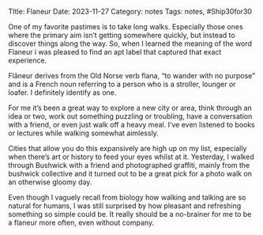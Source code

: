 TItle: Flaneur
Date: 2023-11-27
Category: notes
Tags: notes, #Ship30for30

One of my favorite pastimes is to take long walks. Especially those ones where the primary aim isn’t getting somewhere quickly, but instead to discover things along the way. So, when I learned the meaning of the word Flaneur i was pleased to find an apt label that captured that exact experience.

Flâneur derives from the Old Norse verb flana, “to wander with no purpose” and is a French noun referring to a person who is a stroller, lounger or loafer. I definitely identify as one.

For me it’s been a great way to explore a new city or area, think through an idea or two, work out something puzzling or troubling, have a conversation with a friend, or even just walk off a heavy meal. I’ve even listened to books or lectures while walking somewhat aimlessly.

Cities that allow you do this expansively are high up on my list, especially when there’s art or history to feed your eyes whilst at it.
Yesterday, I walked through Bushwick with a friend and photographed graffiti, mainly from the bushwick collective and it turned out to be a great pick for a photo walk on an otherwise gloomy day.

Even though I vaguely recall from biology how walking and talking are so natural for humans, I was still surprised by how pleasant and refreshing something so simple could be. It really should be a no-brainer for me to be a flaneur more often, even without company.